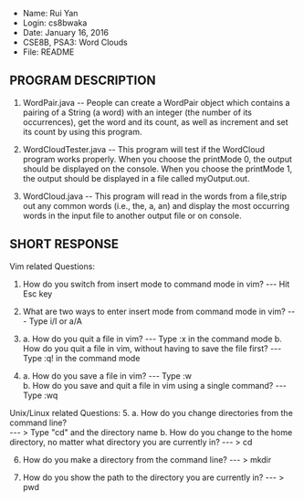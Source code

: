 
 *  Name: Rui Yan
 *  Login: cs8bwaka
 *  Date: January 16, 2016
 *  CSE8B, PSA3: Word Clouds
 *  File: README


PROGRAM DESCRIPTION
-------------------------------------------------------------------------------
1. WordPair.java
-- People can create a WordPair object which contains a pairing of a String 
(a word) with an integer (the number of its occurrences), get the word and its 
count, as well as increment and set its count by using this program.

2. WordCloudTester.java
-- This program will test if the WordCloud program works properly. When you 
choose the printMode 0, the output should be displayed on the console. When 
you choose the printMode 1, the output should be displayed in a file called 
myOutput.out. 

3. WordCloud.java
-- This program will read in the words from a file,strip out any common words 
(i.e., the, a, an) and display the most occurring words in the input file to 
another output file or on console.


SHORT RESPONSE
-------------------------------------------------------------------
Vim related Questions:
1. How do you switch from insert mode to command mode in vim?
   --- Hit Esc key

2. What are two ways to enter insert mode from command mode in vim?
   --- Type i/I or a/A

3. a. How do you quit a file in vim?
   --- Type :x in the command mode
   b. How do you quit a file in vim, without having to save the file first?
   --- Type :q! in the command mode

4. a. How do you save a file in vim?
   --- Type :w   
   b. How do you save and quit a file in vim using a single command?
   --- Type :wq

Unix/Linux related Questions:
5. a. How do you change directories from the command line?  
   --- > Type "cd" and the directory name 
   b. How do you change to the home directory, no matter what directory 
      you are currently in?
   --- > cd 

6. How do you make a directory from the command line?
   --- > mkdir

7. How do you show the path to the directory you are currently in?
   --- > pwd


